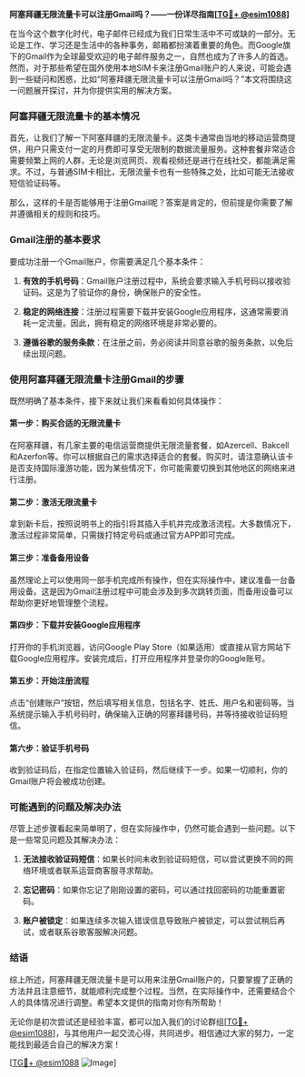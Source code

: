 **阿塞拜疆无限流量卡可以注册Gmail吗？——一份详尽指南[[TG💪+ @esim1088](https://t.me/s/esim1088)]**

在当今这个数字化时代，电子邮件已经成为我们日常生活中不可或缺的一部分。无论是工作、学习还是生活中的各种事务，邮箱都扮演着重要的角色。而Google旗下的Gmail作为全球最受欢迎的电子邮件服务之一，自然也成为了许多人的首选。然而，对于那些希望在国外使用本地SIM卡来注册Gmail账户的人来说，可能会遇到一些疑问和困惑，比如“阿塞拜疆无限流量卡可以注册Gmail吗？”本文将围绕这一问题展开探讨，并为你提供实用的解决方案。

### 阿塞拜疆无限流量卡的基本情况

首先，让我们了解一下阿塞拜疆的无限流量卡。这类卡通常由当地的移动运营商提供，用户只需支付一定的月费即可享受无限制的数据流量服务。这种套餐非常适合需要频繁上网的人群，无论是浏览网页、观看视频还是进行在线社交，都能满足需求。不过，与普通SIM卡相比，无限流量卡也有一些特殊之处，比如可能无法接收短信验证码等。

那么，这样的卡是否能够用于注册Gmail呢？答案是肯定的，但前提是你需要了解并遵循相关的规则和技巧。

### Gmail注册的基本要求

要成功注册一个Gmail账户，你需要满足几个基本条件：

1. **有效的手机号码**：Gmail账户注册过程中，系统会要求输入手机号码以接收验证码。这是为了验证你的身份，确保账户的安全性。
   
2. **稳定的网络连接**：注册过程需要下载并安装Google应用程序，这通常需要消耗一定流量。因此，拥有稳定的网络环境是非常必要的。

3. **遵循谷歌的服务条款**：在注册之前，务必阅读并同意谷歌的服务条款，以免后续出现问题。

### 使用阿塞拜疆无限流量卡注册Gmail的步骤

既然明确了基本条件，接下来就让我们来看看如何具体操作：

#### 第一步：购买合适的无限流量卡
在阿塞拜疆，有几家主要的电信运营商提供无限流量套餐，如Azercell、Bakcell和Azerfon等。你可以根据自己的需求选择适合的套餐。购买时，请注意确认该卡是否支持国际漫游功能，因为某些情况下，你可能需要切换到其他地区的网络来进行注册。

#### 第二步：激活无限流量卡
拿到新卡后，按照说明书上的指引将其插入手机并完成激活流程。大多数情况下，激活过程非常简单，只需拨打特定号码或通过官方APP即可完成。

#### 第三步：准备备用设备
虽然理论上可以使用同一部手机完成所有操作，但在实际操作中，建议准备一台备用设备。这是因为Gmail注册过程中可能会涉及到多次跳转页面，而备用设备可以帮助你更好地管理整个流程。

#### 第四步：下载并安装Google应用程序
打开你的手机浏览器，访问Google Play Store（如果适用）或直接从官方网站下载Google应用程序。安装完成后，打开应用程序并登录你的Google账号。

#### 第五步：开始注册流程
点击“创建账户”按钮，然后填写相关信息，包括名字、姓氏、用户名和密码等。当系统提示输入手机号码时，确保输入正确的阿塞拜疆号码，并等待接收验证码短信。

#### 第六步：验证手机号码
收到验证码后，在指定位置输入验证码，然后继续下一步。如果一切顺利，你的Gmail账户将会被成功创建。

### 可能遇到的问题及解决办法

尽管上述步骤看起来简单明了，但在实际操作中，仍然可能会遇到一些问题。以下是一些常见问题及其解决办法：

1. **无法接收验证码短信**：如果长时间未收到验证码短信，可以尝试更换不同的网络环境或者联系运营商客服寻求帮助。

2. **忘记密码**：如果你忘记了刚刚设置的密码，可以通过找回密码的功能重置密码。

3. **账户被锁定**：如果连续多次输入错误信息导致账户被锁定，可以尝试稍后再试，或者联系谷歌客服解决问题。

### 结语

综上所述，阿塞拜疆无限流量卡是可以用来注册Gmail账户的，只要掌握了正确的方法并且注意细节，就能顺利完成整个过程。当然，在实际操作中，还需要结合个人的具体情况进行调整。希望本文提供的指南对你有所帮助！

无论你是初次尝试还是经验丰富，都可以加入我们的讨论群组[[TG💪+ @esim1088](https://t.me/s/esim1088)]，与其他用户一起交流心得，共同进步。相信通过大家的努力，一定能找到最适合自己的解决方案！

[[TG💪+ @esim1088](https://t.me/s/esim1088) ![Image](https://i.postimg.cc/4NQfJmqS/Snipaste-2025-05-13-00-14-12.png)]